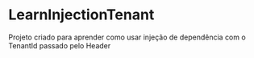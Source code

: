 # LearnInjectionTenant

Projeto criado para aprender como usar injeção de dependência com o TenantId passado pelo Header
